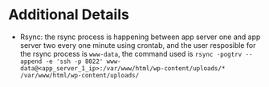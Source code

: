 # Additional Details

- Rsync: the rsync process is happening between app server one and app server two every one minute using crontab, and the user resposible for the rsync process is `www-data`, the command used is `rsync -pogtrv --append -e 'ssh -p 8022' www-data@<app_server_1_ip>:/var/www/html/wp-content/uploads/* /var/www/html/wp-content/uploads/`

